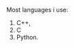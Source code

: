 Most languages i use:
1. C++,
2. C
3. Python.

<!---
Fredelektro/Fredelektro is a ✨ special ✨ repository because its `README.md` (this file) appears on your GitHub profile.
You can click the Preview link to take a look at your changes.
--->
